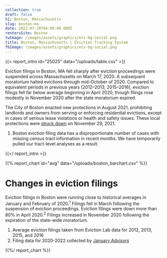 ```yaml
---
collection: true
draft: false
h1: Boston, Massachusetts
slug: boston-ma
date: 2022-07-20T04:00:00.000Z
rentersSite: Boston
twImage: /images/assets/graphics/ets-bg-social.png
title: Boston, Massachusetts | Eviction Tracking System
fbImage: /images/assets/graphics/ets-bg-social.png
---
```


{{< report_intro id="25025" data="/uploads/table.csv" >}}

Eviction filings in Boston, MA fell sharply after eviction proceedings were suspended across Massachusetts on March 17, 2020. A subsequent moratorium halted evictions through mid-October of 2020. Compared to equivalent periods in previous years (2012–2013, 2015–2016), eviction filings fell far below average beginning in April 2020, though filings rose modestly in November 2020 after the state moratorium expired.

The City of Boston enacted new protections in August 2021, prohibiting landlords and owners from serving or enforcing residential evictions, except in cases of serious lease violations or health and safety issues. These local protections were [struck down](https://www.bostonglobe.com/2021/11/29/business/judge-strikes-down-bostons-eviction-moratorium/) on November 29, 2021. 

1. Boston eviction filing data has a disproportionate number of cases with missing census tract information in recent months. We have temporarily pulled our tract-level analyses as a result.

{{</ report_intro >}}



{{% report_chart id="avg" data="/uploads/boston_barchart.csv" %}}

# Changes in eviction filings

Eviction filings in Boston were running close to historical averages in January and February of 2020.<sup>1</sup> Filings fell in March following the suspension of eviction proceedings. Eviction filings were down more than 80% in April 2020.<sup>2</sup> Filings increased in November 2020 following the expiration of the state-wide moratorium.

1. Average eviction filings taken from Eviction Lab data for 2012, 2013, 2015, and 2016
2. Filing data for 2020-2022 collected by [January Advisors](https://www.januaryadvisors.com/)

{{%/ report_chart %}}